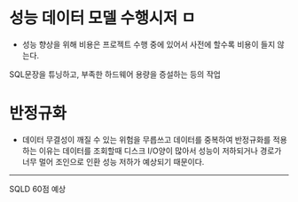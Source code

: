 # 성능 데이터 모델 수행시저 ㅁ

- 성능 향상을 위해 비용은 프로젝트 수행 중에 있어서 사전에 할수록 비용이 들지 않는다. 

SQL문장을 튜닝하고, 부족한 하드웨어 용량을 증설하는 등의 작업


# 반정규화
- 데이터 무결성이 깨질 수 있는 위험을 무릅쓰고 데이터를 중복하여 반정규화를 적용하는 이유는 데이터를 조회할때 디스크 I/O양이 많아서 성능이 저하되거나 경로가 너무 멀어 조인으로 인환 성능 저하가 예상되기 때문이다.

---
SQLD 60점 예상 
